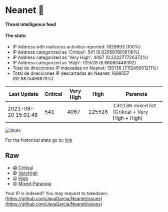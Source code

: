# Neanet :hocho:
#### Threat intelligence feed
#### The stats:

- IP Address with malicious activities reported: 1829693 (100%)
- IP Address categorized as 'Critical':  541 (0.0295678018116%)
- IP Address categorized as 'Very High':  4067 (0.222277726373%)
- IP Address categorized as 'High':  125528 (6.86060448392)
- Total de direcciones IP indexadas en Neanet:  130136 (7.11245001211%)
- Total de direcciones IP descartadas en Neanet:  1699557 (92.8875499879%)

| Last Update | Critical | Very High | High | Paranoia |
| --- | --- | --- | --- | --- |
| 2021-08-20 15:01:48 | 541 | 4067 | 125528 | 130136 mixed list (Critical + Very High + High)|

![Stats](https://docs.google.com/spreadsheets/d/e/2PACX-1vSnaNMIXVabIpDJjufMlzH7poXnshF3mgd8Is1g9ytUEzVsP5my4Trn8f-xkoLLQ38xpL3HtmUexLo6/pubchart?oid=501124687&format=image)

For the historical stats go to: [link](/stats.csv)
## Raw
- :scream: [Critical](https://raw.githubusercontent.com/JavaGarcia/Neanet/master/blacklists/neanet_critical.txt)
- :fearful: [VeryHigh](https://raw.githubusercontent.com/JavaGarcia/Neanet/master/blacklists/neanet_veryHigh.txtt)
- :frowning: [High](https://raw.githubusercontent.com/JavaGarcia/Neanet/master/blacklists/neanet_high.txt)
- :dizzy_face: [Mixed-Paranoia](https://raw.githubusercontent.com/JavaGarcia/Neanet/master/blacklists/neanet_all.txt)


Your IP is indexed? You may request to takedown. [https://github.com/JavaGarcia/Neanet/issues](https://github.com/JavaGarcia/Neanet/issues)
















































































































































































































































































































































































































































































































































































































































































































































































































































































































































































































































































































































































































































































































































































































































































































































































































































































































































































































































































































































































































































































































































































































































































































































































































































































































































































































































































































































































































































































































































































































































































































































































































































































































































































































































































































































































































































































































































































































































































































































































































































































































































































































































































































































































































































































































































































































































































































































































































































































































































































































































































































































































































































































































































































































































































































































































































































































































































































































































































































































































































































































































































































































































































































































































































































































































































































































































































































































































































































































































































































































































































































































































































































































































































































































































































































































































































































































































































































































































































































































































































































































































































































































































































































































































































































































